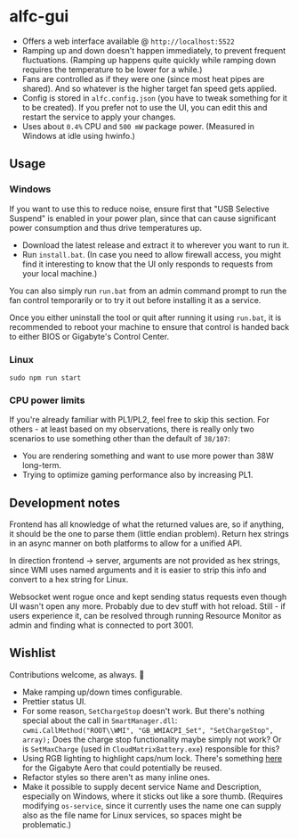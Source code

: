 # alfc-gui

- Offers a web interface available @ `http://localhost:5522`
- Ramping up and down doesn't happen immediately, to prevent frequent fluctuations.
(Ramping up happens quite quickly while ramping down requires the temperature to 
be lower for a while.)
- Fans are controlled as if they were one (since most heat pipes are shared). And so 
whatever is the higher target fan speed gets applied.
- Config is stored in `alfc.config.json` (you have to tweak something for it to be 
created). If you prefer not to use the UI, you can edit this and restart the service 
to apply your changes.
- Uses about `0.4%` CPU and `500 mW` package power. (Measured in Windows at idle 
using hwinfo.)

## Usage

### Windows

If you want to use this to reduce noise, ensure first that "USB Selective Suspend" 
is enabled in your power plan, since that can cause significant power consumption and 
thus drive temperatures up.

- Download the latest release and extract it to wherever you want to run it.
- Run `install.bat`. (In case you need to allow firewall access, you might find it 
interesting to know that the UI only responds to requests from your local machine.)

You can also simply run `run.bat` from an admin command prompt to run the fan 
control temporarily or to try it out before installing it as a service.

Once you either uninstall the tool or quit after running it using `run.bat`, it 
is recommended to reboot your machine to ensure that control is handed back to 
either BIOS or Gigabyte's Control Center.

### Linux
```
sudo npm run start
```

### CPU power limits

If you're already familiar with PL1/PL2, feel free to skip this section. For others - 
at least based on my observations, there is really only two scenarios to use something 
other than the default of `38/107`:

- You are rendering something and want to use more power than 38W long-term.
- Trying to optimize gaming performance also by increasing PL1.

## Development notes

Frontend has all knowledge of what the returned values are, so if anything, it 
should be the one to parse them (little endian problem). Return hex strings in 
an async manner on both platforms to allow for a unified API.

In direction frontend -> server, arguments are not provided as hex strings, since 
WMI uses named arguments and it is easier to strip this info and convert to a 
hex string for Linux.

Websocket went rogue once and kept sending status requests even though UI wasn't open 
any more. Probably due to dev stuff with hot reload. Still - if users experience it, 
can be resolved through running Resource Monitor as admin and finding what is connected 
to port 3001.

## Wishlist

Contributions welcome, as always. 🙂

- Make ramping up/down times configurable.
- Prettier status UI.
- For some reason, `SetChargeStop` doesn't work. But there's nothing special about 
the call in `SmartManager.dll`: `cwmi.CallMethod("ROOT\\WMI", "GB_WMIACPI_Set", "SetChargeStop", array);`
Does the charge stop functionality maybe simply not work?
Or is `SetMaxCharge` (used in `CloudMatrixBattery.exe`) responsible for this?
- Using RGB lighting to highlight caps/num lock. There's something [here](https://gitlab.com/wtwrp/aeroctl/-/tree/master/Samples/AeroCtl.Rgb.LockKeys) 
for the Gigabyte Aero that could potentially be reused.
- Refactor styles so there aren't as many inline ones.
- Make it possible to supply decent service Name and Description, especially on Windows, where it 
sticks out like a sore thumb. (Requires modifying `os-service`, since it currently uses the name one 
can supply also as the file name for Linux services, so spaces might be problematic.)
